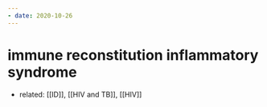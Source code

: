 ```yaml
---
- date: 2020-10-26
---
```


# immune reconstitution inflammatory syndrome

- related: [[ID]], [[HIV and TB]], [[HIV]]
